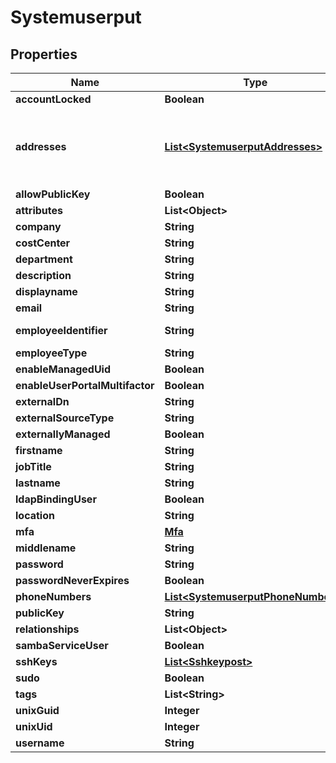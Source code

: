 
# Systemuserput

## Properties
Name | Type | Description | Notes
------------ | ------------- | ------------- | -------------
**accountLocked** | **Boolean** |  |  [optional]
**addresses** | [**List&lt;SystemuserputAddresses&gt;**](SystemuserputAddresses.md) | type, poBox, extendedAddress, streetAddress, locality, region, postalCode, country |  [optional]
**allowPublicKey** | **Boolean** |  |  [optional]
**attributes** | **List&lt;Object&gt;** |  |  [optional]
**company** | **String** |  |  [optional]
**costCenter** | **String** |  |  [optional]
**department** | **String** |  |  [optional]
**description** | **String** |  |  [optional]
**displayname** | **String** |  |  [optional]
**email** | **String** |  |  [optional]
**employeeIdentifier** | **String** | Must be unique per user.  |  [optional]
**employeeType** | **String** |  |  [optional]
**enableManagedUid** | **Boolean** |  |  [optional]
**enableUserPortalMultifactor** | **Boolean** |  |  [optional]
**externalDn** | **String** |  |  [optional]
**externalSourceType** | **String** |  |  [optional]
**externallyManaged** | **Boolean** |  |  [optional]
**firstname** | **String** |  |  [optional]
**jobTitle** | **String** |  |  [optional]
**lastname** | **String** |  |  [optional]
**ldapBindingUser** | **Boolean** |  |  [optional]
**location** | **String** |  |  [optional]
**mfa** | [**Mfa**](Mfa.md) |  |  [optional]
**middlename** | **String** |  |  [optional]
**password** | **String** |  |  [optional]
**passwordNeverExpires** | **Boolean** |  |  [optional]
**phoneNumbers** | [**List&lt;SystemuserputPhoneNumbers&gt;**](SystemuserputPhoneNumbers.md) |  |  [optional]
**publicKey** | **String** |  |  [optional]
**relationships** | **List&lt;Object&gt;** |  |  [optional]
**sambaServiceUser** | **Boolean** |  |  [optional]
**sshKeys** | [**List&lt;Sshkeypost&gt;**](Sshkeypost.md) |  |  [optional]
**sudo** | **Boolean** |  |  [optional]
**tags** | **List&lt;String&gt;** |  |  [optional]
**unixGuid** | **Integer** |  |  [optional]
**unixUid** | **Integer** |  |  [optional]
**username** | **String** |  |  [optional]



